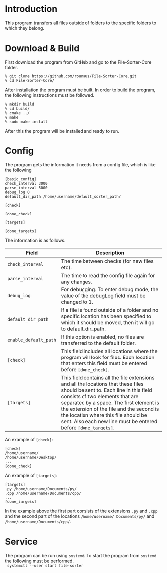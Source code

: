 # Introduction

This program transfers all files outside of folders to the specific folders to which they belong.

# Download & Build

First download the program from GitHub and go to the File-Sorter-Core folder.

```
% git clone https://github.com/rounnus/File-Sorter-Core.git
% cd File-Sorter-Core/
```

After installation the program must be built. In order to build the program, the following instructions must be
followed.<br>

```
% mkdir build
% cd build/
% cmake ../
% make
% sudo make install
```

After this the program will be installed and ready to run.

# Config

The program gets the information it needs from a config file, which is like the following

```
[basic_config]
check_interval 3000
parse_interval 5000
debug_log 0
default_dir_path /home/username/default_sorter_path/

[check]

[done_check]

[targets]

[done_targets]
```

The information is as follows.<br>

Field |  Description
---------|--------------
`check_interval` | The time between checks (for new files etc).
`parse_interval` | The time to read the config file again for any changes.
`debug_log` | For debugging. To enter debug mode, the value of the debugLog field must be changed to 1.
`default_dir_path` | If a file is found outside of a folder and no specific location has been specified to which it should be moved, then it will go to default_dir_path.
`enable_default_path` | If this option is enabled, no files are transferred to the default folder. 
`[check]` | This field includes all locations where the program will look for files. Each location that enters this field must be entered before `[done_check]`.
`[targets]` | This field contains all the file extensions and all the locations that these files should be sent to. Each line in this field consists of two elements that are separated by a space. The first element is the extension of the file and the second is the location where this file should be sent. Also each new line must be entered before `[done_targets]`.

An example of `[check]`:<br>

```
[check]
/home/username/
/home/username/Desktop/
...
[done_check]
```

An example of `[targets]`:<br>

```
[targets]
.py /home/username/Documents/py/
.cpp /home/username/Documents/cpp/
...
[done_targets]
```

In the example above the first part consists of the extensions `.py` and `.cpp` and the second part of the
locations `/home/username/ Documents/py/` and `/home/username/Documents/cpp/`.

# Service

The program can be run using `systemd`. To start the program from `systemd` the following must be performed.<br>
``` systemctl --user start file-sorter```

